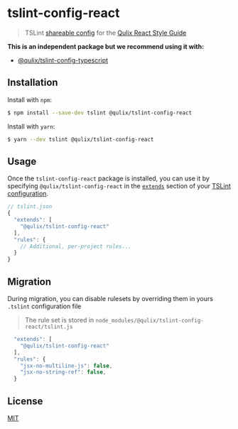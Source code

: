 # tslint-config-react


> TSLint [shareable config](http://eslint.org/docs/developer-guide/shareable-configs.html) for the [Qulix React Style Guide](./STYLEGUIDE.md)

**This is an independent package but we recommend using it with:**
  - [@qulix/tslint-config-typescript](https://www.npmjs.com/package/@qulix/tslint-config-typescript)

## Installation

Install with `npm`:
```sh
$ npm install --save-dev tslint @qulix/tslint-config-react
```

Install with `yarn`:
```sh
$ yarn --dev tslint @qulix/tslint-config-react
```

## Usage

Once the `tslint-config-react` package is installed, you can use it by specifying `@qulix/tslint-config-react` in the [`extends`](https://palantir.github.io/tslint/usage/configuration/) section of your [TSLint configuration](https://palantir.github.io/tslint/rules/).

```js
// tslint.json
{
  "extends": [
    "@qulix/tslint-config-react"
  ],
  "rules": {
    // Additional, per-project rules...
  }
}
```

## Migration

During migration, you can disable rulesets by overriding them in yours `.tslint` configuration file

> The rule set is stored in `node_modules/@qulix/tslint-config-react/tslint.js`

```js
  "extends": [
    "@qulix/tslint-config-react"
  ],
  "rules": {
    "jsx-no-multiline-js": false,
    "jsx-no-string-ref": false,
  }
```

## License

[MIT](./LICENSE.md)


